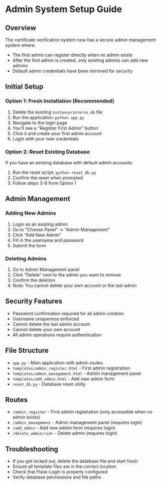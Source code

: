 # Admin System Setup Guide

## Overview
The certificate verification system now has a secure admin management system where:
- The first admin can register directly when no admin exists
- After the first admin is created, only existing admins can add new admins
- Default admin credentials have been removed for security

## Initial Setup

### Option 1: Fresh Installation (Recommended)
1. Delete the existing `instance/interns.db` file
2. Run the application: `python app.py`
3. Navigate to the login page
4. You'll see a "Register First Admin" button
5. Click it and create your first admin account
6. Login with your new credentials

### Option 2: Reset Existing Database
If you have an existing database with default admin accounts:
1. Run the reset script: `python reset_db.py`
2. Confirm the reset when prompted
3. Follow steps 3-6 from Option 1

## Admin Management

### Adding New Admins
1. Login as an existing admin
2. Go to "Choose Panel" → "Admin Management"
3. Click "Add New Admin"
4. Fill in the username and password
5. Submit the form

### Deleting Admins
1. Go to Admin Management panel
2. Click "Delete" next to the admin you want to remove
3. Confirm the deletion
4. Note: You cannot delete your own account or the last admin

## Security Features
- Password confirmation required for all admin creation
- Username uniqueness enforced
- Cannot delete the last admin account
- Cannot delete your own account
- All admin operations require authentication

## File Structure
- `app.py` - Main application with admin routes
- `templates/admin_register.html` - First admin registration
- `templates/admin_management.html` - Admin management panel
- `templates/add_admin.html` - Add new admin form
- `reset_db.py` - Database reset utility

## Routes
- `/admin_register` - First admin registration (only accessible when no admin exists)
- `/admin_management` - Admin management panel (requires login)
- `/add_admin` - Add new admin form (requires login)
- `/delete_admin/<id>` - Delete admin (requires login)

## Troubleshooting
- If you get locked out, delete the database file and start fresh
- Ensure all template files are in the correct location
- Check that Flask-Login is properly configured
- Verify database permissions and file paths
